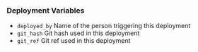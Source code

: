 <!-- post: -->


### Deployment Variables

- `deployed_by` Name of the person triggering this deployment
- `git_hash` Git hash used in this deployment
- `git_ref` Git ref used in this deployment

